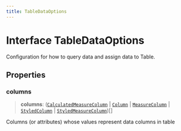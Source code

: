```yaml
---
title: TableDataOptions
---
```


# Interface TableDataOptions

Configuration for how to query data and assign data to Table.

## Properties

### columns

> **columns**: ([`CalculatedMeasureColumn`](../../sdk-data/interfaces/interface.CalculatedMeasureColumn.md) \| [`Column`](../../sdk-data/interfaces/interface.Column.md) \| [`MeasureColumn`](../../sdk-data/interfaces/interface.MeasureColumn.md) \| [`StyledColumn`](interface.StyledColumn.md) \| [`StyledMeasureColumn`](interface.StyledMeasureColumn.md))[]

Columns (or attributes) whose values represent data columns in table
